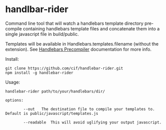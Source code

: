 handlbar-rider
================

Command line tool that will watch a handlebars template directory pre-compile containing handlebars template files and concatenate them 
into a single javascript file in build/public. 

Templates will be available in Handlebars.templates.filename (without the extension). See [Handlebars Precompiler](http://handlebarsjs.com/precompilation.html) documentation for more info.

Install:
    
    git clone https://github.com/cif/handlebar-rider.git
    npm install -g handlebar-rider

Usage:

    handlebar-rider path/to/your/handlebars/dir/

    options:
			
			--out	The destination file to compile your templates to.  Default is public/javascript/templates.js
			
			--readable  This will avoid uglifying your output javascript.   